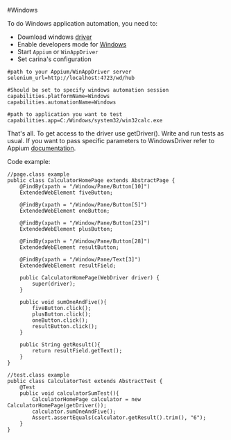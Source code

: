 #Windows

To do Windows application automation, you need to:

* Download windows [driver](https://github.com/Microsoft/WinAppDriver/releases)
* Enable developers mode for [Windows](https://docs.microsoft.com/en-us/windows/apps/get-started/enable-your-device-for-development)
* Start `Appium` or `WinAppDriver`
* Set carina's configuration

```
#path to your Appium/WinAppDriver server
selenium_url=http://localhost:4723/wd/hub

#Should be set to specify windows automation session
capabilities.platformName=Windows
capabilities.automationName=Windows

#path to application you want to test	
capabilities.app=C:/Windows/system32/win32calc.exe
```

That's all. To get access to the driver use getDriver(). Write and run tests as usual. If you want to pass specific parameters to WindowsDriver refer to Appium [documentation](https://github.com/appium/appium-windows-driver#windowsdriver-specific-capabilities).

Code example:

```
//page.class example
public class CalculatorHomePage extends AbstractPage {
    @FindBy(xpath = "/Window/Pane/Button[10]")
    ExtendedWebElement fiveButton;
    
    @FindBy(xpath = "/Window/Pane/Button[5]")
    ExtendedWebElement oneButton;
    
    @FindBy(xpath = "/Window/Pane/Button[23]")
    ExtendedWebElement plusButton;
    
    @FindBy(xpath = "/Window/Pane/Button[28]")
    ExtendedWebElement resultButton;
    
    @FindBy(xpath = "/Window/Pane/Text[3]")
    ExtendedWebElement resultField;
    
    public CalculatorHomePage(WebDriver driver) {
        super(driver);
    }
    
    public void sumOneAndFive(){
        fiveButton.click();
        plusButton.click();
        oneButton.click();
        resultButton.click();
    }
    
    public String getResult(){
        return resultField.getText();
    }
}
```


```
//test.class example
public class CalculatorTest extends AbstractTest {
    @Test
    public void calculatorSumTest(){
        CalculatorHomePage calculator = new CalculatorHomePage(getDriver());
        calculator.sumOneAndFive();
        Assert.assertEquals(calculator.getResult().trim(), "6");
    }
}
```
